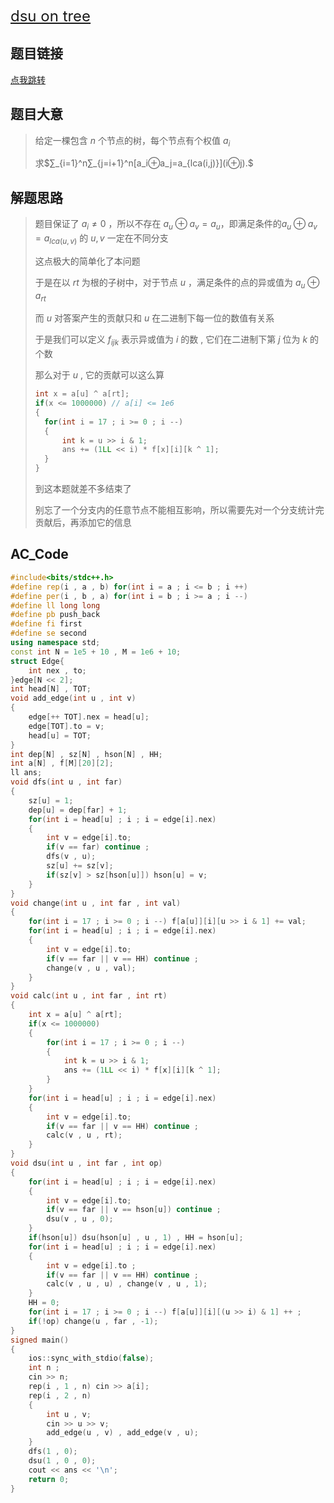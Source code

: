 <font size=5>[dsu on tree](https://codeforces.com/problemset/problem/600/E)</font> 

## 题目链接

[点我跳转](https://codeforces.com/gym/102832/problem/F) 

## 题目大意

> 给定一棵包含 $n$ 个节点的树，每个节点有个权值 $a_i$ 
>
> 求$∑_{i=1}^n∑_{j=i+1}^n[a_i⊕a_j=a_{lca(i,j)}](i⊕j).$

## 解题思路

>题目保证了 $a_i ≠ 0$ ，所以不存在 $a_u⊕a_v = a_u$，即满足条件的$a_u ⊕ a_v = a_{lca(u,v)}$ 的 $u , v$ 一定在不同分支
>
>这点极大的简单化了本问题
>
>于是在以 $rt$ 为根的子树中，对于节点 $u$ ，满足条件的点的异或值为 $a_u ⊕ a_{rt}$
>
>而 $u$ 对答案产生的贡献只和 $u$ 在二进制下每一位的数值有关系
>
>于是我们可以定义 $f_{ijk}$ 表示异或值为 $i$ 的数 , 它们在二进制下第 $j$ 位为 $k$ 的个数
>
>那么对于 $u$ , 它的贡献可以这么算
>
>```cpp
>int x = a[u] ^ a[rt];
>if(x <= 1000000) // a[i] <= 1e6
>{
>	for(int i = 17 ; i >= 0 ; i --)
>	{
>		int k = u >> i & 1;
>		ans += (1LL << i) * f[x][i][k ^ 1]; 
>	}
>}
>```
>
>到这本题就差不多结束了
>
>别忘了一个分支内的任意节点不能相互影响，所以需要先对一个分支统计完贡献后，再添加它的信息

## AC_Code

```cpp
#include<bits/stdc++.h>
#define rep(i , a , b) for(int i = a ; i <= b ; i ++)
#define per(i , b , a) for(int i = b ; i >= a ; i --)
#define ll long long
#define pb push_back
#define fi first
#define se second
using namespace std; 
const int N = 1e5 + 10 , M = 1e6 + 10;
struct Edge{
	int nex , to;
}edge[N << 2];
int head[N] , TOT;
void add_edge(int u , int v)
{
	edge[++ TOT].nex = head[u];
	edge[TOT].to = v;
	head[u] = TOT;
}
int dep[N] , sz[N] , hson[N] , HH;
int a[N] , f[M][20][2];
ll ans;
void dfs(int u , int far)
{
	sz[u] = 1;
	dep[u] = dep[far] + 1;
	for(int i = head[u] ; i ; i = edge[i].nex)
	{
		int v = edge[i].to;
		if(v == far) continue ;
		dfs(v , u);
		sz[u] += sz[v];
		if(sz[v] > sz[hson[u]]) hson[u] = v;
	}
}
void change(int u , int far , int val)
{
	for(int i = 17 ; i >= 0 ; i --) f[a[u]][i][u >> i & 1] += val;
	for(int i = head[u] ; i ; i = edge[i].nex)
	{
		int v = edge[i].to;
		if(v == far || v == HH) continue ;
		change(v , u , val); 
	}
} 
void calc(int u , int far , int rt)
{
	int x = a[u] ^ a[rt];
	if(x <= 1000000)
	{
		for(int i = 17 ; i >= 0 ; i --)
		{
			int k = u >> i & 1;
			ans += (1LL << i) * f[x][i][k ^ 1]; 
		}
	}
	for(int i = head[u] ; i ; i = edge[i].nex)
	{
		int v = edge[i].to;
		if(v == far || v == HH) continue ;
		calc(v , u , rt);
	}
}
void dsu(int u , int far , int op)
{
	for(int i = head[u] ; i ; i = edge[i].nex)
	{
		int v = edge[i].to;
		if(v == far || v == hson[u]) continue ;
		dsu(v , u , 0);
	}
	if(hson[u]) dsu(hson[u] , u , 1) , HH = hson[u];
	for(int i = head[u] ; i ; i = edge[i].nex)
	{
		int v = edge[i].to ;
		if(v == far || v == HH) continue ;
		calc(v , u , u) , change(v , u , 1);	
	} 
	HH = 0;
	for(int i = 17 ; i >= 0 ; i --) f[a[u]][i][(u >> i) & 1] ++ ;
	if(!op) change(u , far , -1);	
}
signed main()
{
	ios::sync_with_stdio(false);
	int n ;
	cin >> n;
	rep(i , 1 , n) cin >> a[i];
	rep(i , 2 , n)
	{
		int u , v;
		cin >> u >> v;
		add_edge(u , v) , add_edge(v , u);	
	} 
	dfs(1 , 0);
	dsu(1 , 0 , 0);
	cout << ans << '\n';
	return 0;
}
```